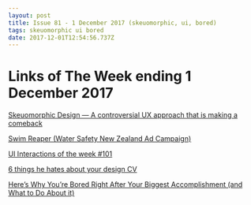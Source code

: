 ```yaml
---
layout: post
title: Issue 81 - 1 December 2017 (skeuomorphic, ui, bored)
tags: skeuomorphic ui bored
date: 2017-12-01T12:54:56.737Z
---
```

# Links of The Week ending 1 December 2017

<a href="https://medium.muz.li/skeuomorphic-design-a-controversial-ux-approach-that-is-making-a-comeback-a0b6e93eb4bb" target="_blank">Skeuomorphic Design — A controversial UX approach that is making a comeback</a>

<a href="https://www.boredpanda.com/grim-reaper-beach-instagram-photos-swimreaper/" target="_blank">Swim Reaper (Water Safety New Zealand Ad Campaign)</a> 

<a href="https://medium.muz.li/ui-interactions-of-the-week-101-72fb2885d477" target="_blank">UI Interactions of the week #101</a>

<a href="https://medium.com/@roryjmacrae/6-things-i-hate-about-your-design-cv-349b52e6a5c6" target="_blank">6 things he hates about your design CV</a> 

<a href="https://medium.com/personal-growth/heres-why-you-re-bored-right-after-your-biggest-accomplishment-and-what-to-do-about-it-49f9ce0daa97" target="_blank">Here’s Why You’re Bored Right After Your Biggest Accomplishment (and What to Do About it)</a>